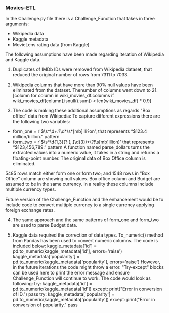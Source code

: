 ### Movies-ETL

In the Challenge.py file there is a Challenge_Function that takes in three arguments:
- Wikipedia data
- Kaggle metadata
- MovieLens rating data (from Kaggle)

The following assumptions have been made regarding iteration of Wikipedia and Kaggle data.

1. Duplicates of IMDb IDs were removed from Wikipedia dataset, that reduced the original number of rows from 7311 to 7033. 

2. Wikipedia columns that have more than 90% null values have been eliminated from the dataset. Thenumber of columns went down to 21.
[column for column in wiki_movies_df.columns if wiki_movies_df[column].isnull().sum() < len(wiki_movies_df) * 0.9]

3. The code is making these additional assumptions as regards "Box office" data from Wikipedia:
  To capture different expressions there are the following two variables: 

  - form_one = r'\$\s*\d+\.?\d*\s*[mb]illi?on',  that represents “$123.4 million/billion.” pattern
  - form_two = r'\$\s*\d{1,3}(?:[,\.]\d{3})+(?!\s[mb]illion)' that represents “$123,456,789.” pattern
  A function named parse_dollars turns the extracted values into a numeric value, it takes in a string and returns a floating-point number.
  The original data of Box Office column is eliminated.

  5485 rows match either form one or form two; and 1548 rows in "Box Office" column are showing null values.
  Box office column and Budget are assumed to be in the same currency. In a reality these columns include multiple currency types.

  Future version of the Challenge_Function and the enhancement would be to include code to convert multiple currency to a single currency applying foreign exchange rates.

4. The same approach and the same patterns of form_one and form_two are used to parse Budget data. 

5. Kaggle data required the correction of data types. To_numeric() method from Pandas has been used to convert numeric columns.
  The code is included below:
  kaggle_metadata['id'] = pd.to_numeric(kaggle_metadata['id'], errors='raise')
  kaggle_metadata['popularity'] = pd.to_numeric(kaggle_metadata['popularity'], errors='raise')
  However, in the future iterations the code might throw a error. 
  "Try-except" blocks can be used here to print the error message and ensure Challenge_Function will continue to work.
  The code would look as following:
  try: kaggle_metadata['id'] = pd.to_numeric(kaggle_metadata['id'])
  except: 
        print("Error in conversion of ID.")
        pass
  try: kaggle_metadata['popularity'] = pd.to_numeric(kaggle_metadata['popularity'])
  except: 
        print("Error in conversion of popularity." 
        pass
